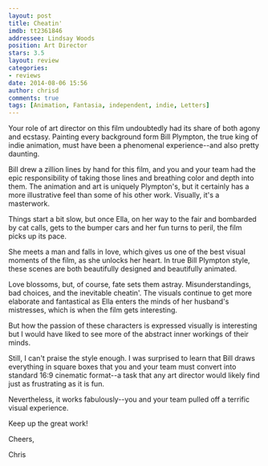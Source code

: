 ```yaml
---
layout: post
title: Cheatin'
imdb: tt2361846
addressee: Lindsay Woods
position: Art Director
stars: 3.5
layout: review 
categories: 
- reviews
date: 2014-08-06 15:56
author: chrisd
comments: true
tags: [Animation, Fantasia, independent, indie, Letters]
---
```

Your role of art director on this film undoubtedly had its share of both agony and ecstasy. Painting every background form Bill Plympton, the true king of indie animation, must have been a phenomenal experience--and also pretty daunting. 

Bill drew a zillion lines by hand for this film, and you and your team had the epic responsibility of taking those lines and breathing color and depth into them. The animation and art is uniquely Plympton's, but it certainly has a more illustrative feel than some of his other work. Visually, it's a masterwork.

Things start a bit slow, but once Ella, on her way to the fair and bombarded by cat calls, gets to the bumper cars and her fun turns to peril, the film picks up its pace.

She meets a man and falls in love, which gives us one of the best visual moments of the film, as she unlocks her heart. In true Bill Plympton style, these scenes are both beautifully designed and beautifully animated.

Love blossoms, but, of course, fate sets them astray. Misunderstandings, bad choices, and the inevitable cheatin'. The visuals continue to get more elaborate and fantastical as Ella enters the minds of her husband's mistresses, which is when the film gets interesting.

But how the passion of these characters is expressed visually is interesting  but I would have liked to see more of the abstract inner workings of their minds.

Still, I can't praise the style enough. I was surprised to learn that Bill draws everything in square boxes that you and your team must convert into standard 16:9 cinematic format--a task that any art director would likely find just as frustrating as it is fun. 

Nevertheless, it works fabulously--you and your team pulled off a terrific visual experience.

Keep up the great work!  
  
Cheers,

Chris